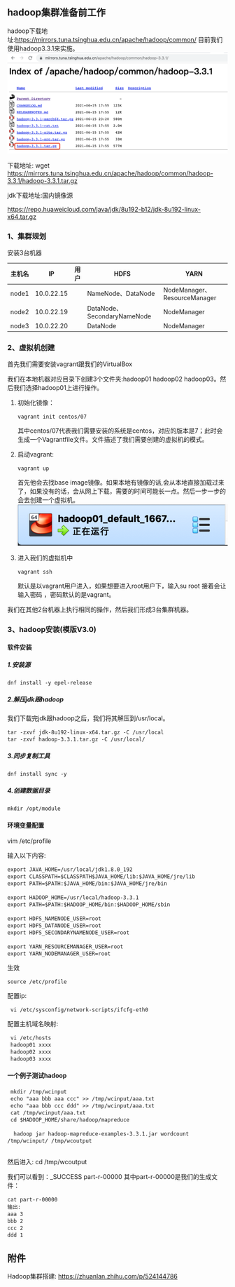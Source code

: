 ## hadoop集群准备前工作  

  hadoop下载地址:https://mirrors.tuna.tsinghua.edu.cn/apache/hadoop/common/
目前我们使用hadoop3.3.1来实施。  
![images](./images/1.png)  

  下载地址: wget https://mirrors.tuna.tsinghua.edu.cn/apache/hadoop/common/hadoop-3.3.1/hadoop-3.3.1.tar.gz

  jdk下载地址:国内镜像源

https://repo.huaweicloud.com/java/jdk/8u192-b12/jdk-8u192-linux-x64.tar.gz

 

### 1、集群规划
  安装3台机器  
  
| 主机名 | IP         | 用户 | HDFS                        | YARN                         |
| ------ | ---------- | ---- | --------------------------- | ---------------------------- |
| node1  | 10.0.22.15 |      | NameNode、DataNode          | NodeManager、ResourceManager |
| node2  | 10.0.22.19 |      | DataNode、SecondaryNameNode | NodeManager                  |
| node3  | 10.0.22.20 |      | DataNode                    | NodeManager                  |



### 2、虚拟机创建

   首先我们需要安装vagrant跟我们的VirtualBox

   我们在本地机器对应目录下创建3个文件夹:hadoop01	hadoop02	hadoop03。然后我们选择hadoop01上进行操作。

1. 初始化镜像：

   ```shell
   vagrant init centos/07
   ```

   其中centos/07代表我们需要安装的系统是centos，对应的版本是7；此时会生成一个Vagrantfile文件。文件描述了我们需要创建的虚拟机的模式。

2. 启动vagrant:

   ```
   vagrant up
   ```

   首先他会去找base image镜像。如果本地有镜像的话,会从本地直接加载过来了，如果没有的话，会从网上下载，需要的时间可能长一点。然后一步一步的会去创建一个虚拟机。
    ![](./images/2.png)

3. 进入我们的虚拟机中

   ```
   vagrant ssh
   ```

   默认是以vagrant用户进入，如果想要进入root用户下，输入su root
   接着会让输入密码 ，密码默认的是vagrant。

我们在其他2台机器上执行相同的操作，然后我们形成3台集群机器。

### 3、hadoop安装(模版V3.0)

####  软件安装

##### 1.安装源

```
dnf install -y epel-release
```

##### 2.解压jdk跟hadoop

我们下载完jdk跟hadoop之后，我们将其解压到/usr/local。

```
tar -zxvf jdk-8u192-linux-x64.tar.gz -C /usr/local
tar -zxvf hadoop-3.3.1.tar.gz -C /usr/local/
```

##### 3.同步复制工具

```
dnf install sync -y
```

##### 4.创建数据目录

```
mkdir /opt/module
```

#### 环境变量配置

vim /etc/profile

输入以下内容:

```
export JAVA_HOME=/usr/local/jdk1.8.0_192
export CLASSPATH=$CLASSPATH$JAVA_HOME/lib:$JAVA_HOME/jre/lib
export PATH=$PATH:$JAVA_HOME/bin:$JAVA_HOME/jre/bin

export HADOOP_HOME=/usr/local/hadoop-3.3.1
export PATH=$PATH:$HADOOP_HOME/bin:$HADOOP_HOME/sbin

export HDFS_NAMENODE_USER=root
export HDFS_DATANODE_USER=root
export HDFS_SECONDARYNAMENODE_USER=root

export YARN_RESOURCEMANAGER_USER=root
export YARN_NODEMANAGER_USER=root
```



生效

```
source /etc/profile
```



配置ip:

```
 vi /etc/sysconfig/network-scripts/ifcfg-eth0 
```

配置主机域名映射:

```
 vi /etc/hosts
 hadoop01 xxxx
 hadoop02 xxxx
 hadoop03 xxxx
```



#### 一个例子测试hadoop

```
 mkdir /tmp/wcinput
 echo "aaa bbb aaa ccc" >> /tmp/wcinput/aaa.txt
 echo "aaa bbb ccc ddd" >> /tmp/wcinput/aaa.txt
 cat /tmp/wcinput/aaa.txt 
 cd $HADOOP_HOME/share/hadoop/mapreduce
 
  hadoop jar hadoop-mapreduce-examples-3.3.1.jar wordcount /tmp/wcinput/ /tmp/wcoutput
 
```

然后进入: cd /tmp/wcoutput 

我们可以看到：_SUCCESS	part-r-00000 其中part-r-00000是我们的生成文件：

```
cat part-r-00000 
输出:
aaa	3
bbb	2
ccc	2
ddd	1
```




## 附件
Hadoop集群搭建:
https://zhuanlan.zhihu.com/p/524144786

